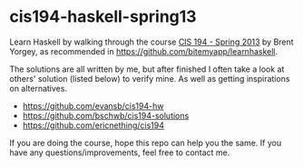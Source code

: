 # cis194-haskell-spring13

Learn Haskell by walking through the course [CIS 194 - Spring 2013](http://www.seas.upenn.edu/~cis194/spring13/) by Brent Yorgey, as recommended in https://github.com/bitemyapp/learnhaskell.

The solutions are all written by me, but after finished I often take a look at others' solution (listed below) to verify mine. As well as getting inspirations on alternatives.
- https://github.com/evansb/cis194-hw
- https://github.com/bschwb/cis194-solutions
- https://github.com/ericnething/cis194

If you are doing the course, hope this repo can help you the same. If you have any questions/improvements, feel free to contact me.

